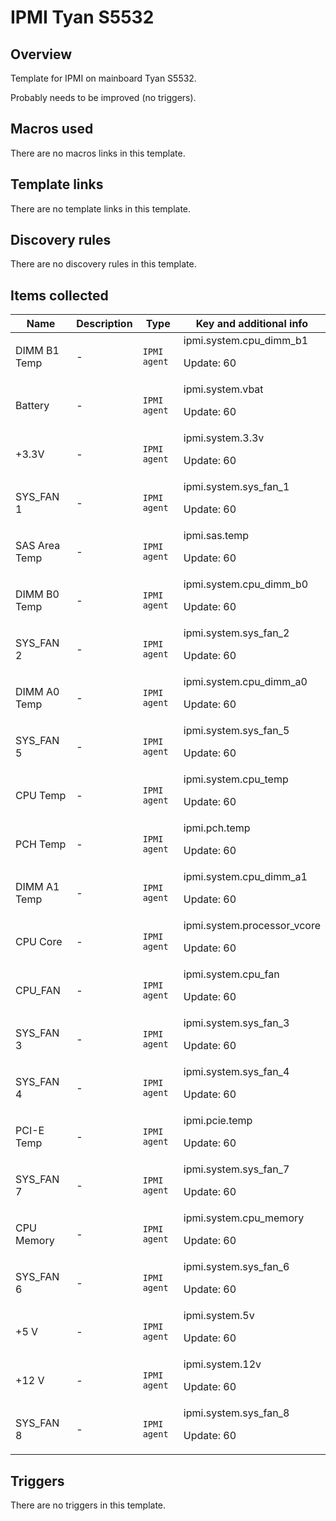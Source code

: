 # IPMI Tyan S5532

## Overview

Template for IPMI on mainboard Tyan S5532.


Probably needs to be improved (no triggers).


 


 



## Macros used

There are no macros links in this template.

## Template links

There are no template links in this template.

## Discovery rules

There are no discovery rules in this template.

## Items collected

|Name|Description|Type|Key and additional info|
|----|-----------|----|----|
|DIMM B1 Temp|<p>-</p>|`IPMI agent`|ipmi.system.cpu_dimm_b1<p>Update: 60</p>|
|Battery|<p>-</p>|`IPMI agent`|ipmi.system.vbat<p>Update: 60</p>|
|+3.3V|<p>-</p>|`IPMI agent`|ipmi.system.3.3v<p>Update: 60</p>|
|SYS_FAN 1|<p>-</p>|`IPMI agent`|ipmi.system.sys_fan_1<p>Update: 60</p>|
|SAS Area Temp|<p>-</p>|`IPMI agent`|ipmi.sas.temp<p>Update: 60</p>|
|DIMM B0 Temp|<p>-</p>|`IPMI agent`|ipmi.system.cpu_dimm_b0<p>Update: 60</p>|
|SYS_FAN 2|<p>-</p>|`IPMI agent`|ipmi.system.sys_fan_2<p>Update: 60</p>|
|DIMM A0 Temp|<p>-</p>|`IPMI agent`|ipmi.system.cpu_dimm_a0<p>Update: 60</p>|
|SYS_FAN 5|<p>-</p>|`IPMI agent`|ipmi.system.sys_fan_5<p>Update: 60</p>|
|CPU Temp|<p>-</p>|`IPMI agent`|ipmi.system.cpu_temp<p>Update: 60</p>|
|PCH Temp|<p>-</p>|`IPMI agent`|ipmi.pch.temp<p>Update: 60</p>|
|DIMM A1 Temp|<p>-</p>|`IPMI agent`|ipmi.system.cpu_dimm_a1<p>Update: 60</p>|
|CPU Core|<p>-</p>|`IPMI agent`|ipmi.system.processor_vcore<p>Update: 60</p>|
|CPU_FAN|<p>-</p>|`IPMI agent`|ipmi.system.cpu_fan<p>Update: 60</p>|
|SYS_FAN 3|<p>-</p>|`IPMI agent`|ipmi.system.sys_fan_3<p>Update: 60</p>|
|SYS_FAN 4|<p>-</p>|`IPMI agent`|ipmi.system.sys_fan_4<p>Update: 60</p>|
|PCI-E Temp|<p>-</p>|`IPMI agent`|ipmi.pcie.temp<p>Update: 60</p>|
|SYS_FAN 7|<p>-</p>|`IPMI agent`|ipmi.system.sys_fan_7<p>Update: 60</p>|
|CPU Memory|<p>-</p>|`IPMI agent`|ipmi.system.cpu_memory<p>Update: 60</p>|
|SYS_FAN 6|<p>-</p>|`IPMI agent`|ipmi.system.sys_fan_6<p>Update: 60</p>|
|+5 V|<p>-</p>|`IPMI agent`|ipmi.system.5v<p>Update: 60</p>|
|+12 V|<p>-</p>|`IPMI agent`|ipmi.system.12v<p>Update: 60</p>|
|SYS_FAN 8|<p>-</p>|`IPMI agent`|ipmi.system.sys_fan_8<p>Update: 60</p>|
## Triggers

There are no triggers in this template.

